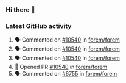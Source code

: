 ### Hi there 👋


### Latest GitHub activity
<!--START_SECTION:activity-->
1. 🗣 Commented on [#10540](https://github.com/forem/forem/issues/10540) in [forem/forem](https://github.com/forem/forem)
2. 🗣 Commented on [#10540](https://github.com/forem/forem/issues/10540) in [forem/forem](https://github.com/forem/forem)
3. 🗣 Commented on [#10540](https://github.com/forem/forem/issues/10540) in [forem/forem](https://github.com/forem/forem)
4. 💪 Opened PR [#10540](https://github.com/forem/forem/pull/10540) in [forem/forem](https://github.com/forem/forem)
5. 🗣 Commented on [#6755](https://github.com/forem/forem/issues/6755) in [forem/forem](https://github.com/forem/forem)
<!--END_SECTION:activity-->

<!--
**Bhacaz/bhacaz** is a ✨ _special_ ✨ repository because its `README.md` (this file) appears on your GitHub profile.

Here are some ideas to get you started:

- 🔭 I’m currently working on ...
- 🌱 I’m currently learning ...
- 👯 I’m looking to collaborate on ...
- 🤔 I’m looking for help with ...
- 💬 Ask me about ...
- 📫 How to reach me: ...
- 😄 Pronouns: ...
- ⚡ Fun fact: ...
-->
